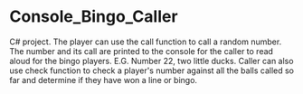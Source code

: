 # Console_Bingo_Caller
C# project. The player can use the call function to call a random number. The number and its call are printed to the console for the caller to read aloud for the bingo players. E.G. Number 22, two little ducks. Caller can also use check function to check a player's number against all the balls called so far and determine if they have won a line or bingo.
